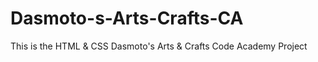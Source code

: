 # Dasmoto-s-Arts-Crafts-CA
This is the HTML &amp; CSS Dasmoto's Arts &amp; Crafts Code Academy Project
